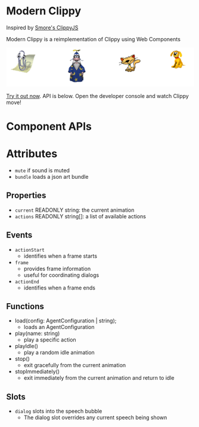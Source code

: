 # Modern Clippy

Inspired by [Smore's ClippyJS](https://www.smore.com/clippy-js)

Modern Clippy is a reimplementation of Clippy using Web Components

![Screenshot](./docs/screenshot.png)

[Try it out now](https://devpaul.github.io/modern-clippy/). API is below. Open the developer console and watch Clippy move!

# Component APIs

# Attributes

* `mute` if sound is muted
* `bundle` loads a json art bundle

## Properties

* `current` READONLY string: the current animation
* `actions` READONLY string[]: a list of available actions

## Events

* `actionStart`
	* identifies when a frame starts
* `frame`
	* provides frame information
	* useful for coordinating dialogs
* `actionEnd`
	* identifies when a frame ends

## Functions

* load(config: AgentConfiguration | string);
	* loads an AgentConfiguration
* play(name: string)
	* play a specific action
* playIdle()
	* play a random idle animation
* stop()
	* exit gracefully from the current animation
* stopImmediately()
	* exit immediately from the current animation and return to idle

## Slots

* `dialog` slots into the speech bubble
	* The dialog slot overrides any current speech being shown
